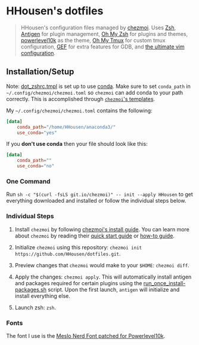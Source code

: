 # HHousen's dotfiles

> HHousen's configuration files managed by [chezmoi](https://github.com/twpayne/chezmoi). Uses [Zsh](https://en.wikipedia.org/wiki/Z_shell), [Antigen](https://github.com/zsh-users/antigen) for plugin management, [Oh My Zsh](https://github.com/ohmyzsh/ohmyzsh/) for plugins and themes, [powerlevel10k](https://github.com/romkatv/powerlevel10k) as the theme, [Oh My Tmux](https://github.com/gpakosz/.tmux) for custom tmux configuration, [GEF](https://github.com/hugsy/gef) for extra features for GDB, and [the ultimate vim configuration](https://github.com/amix/vimrc).

## Installation/Setup

Note: [dot_zshrc.tmpl](dot_zshrc.tmpl) is set up to use [conda](https://docs.conda.io/en/latest/). Make sure to set `conda_path` in `~/.config/chezmoi/chezmoi.toml` so `chezmoi` can add conda to your path correctly. This is accomplished through [`chezmoi`'s templates](https://github.com/twpayne/chezmoi/blob/master/docs/HOWTO.md#use-templates).

My `~/.config/chezmoi/chezmoi.toml` contains the following:

```toml
[data]
    conda_path="/home/HHousen/anaconda3/"
    use_conda="yes"
```

If you **don't use conda** then your file should look like this:

```toml
[data]
    conda_path=""
    use_conda="no"
```

### One Command

Run `sh -c "$(curl -fsLS git.io/chezmoi)" -- init --apply HHousen` to get everything downloaded and installed or follow the individual steps below.

### Individual Steps

1. Install `chezmoi` by following [chezmoi's install guide](https://github.com/twpayne/chezmoi/blob/master/docs/INSTALL.md). You can learn more about `chezmoi` by reading their [quick start guide](https://github.com/twpayne/chezmoi/blob/master/docs/QUICKSTART.md) or [how-to guide](https://github.com/twpayne/chezmoi/blob/master/docs/HOWTO.md).

2. Initialize `chezmoi` using this repository: `chezmoi init https://github.com/HHousen/dotfiles.git`.

3. Preview changes that `chezmoi` would make to your `$HOME`: `chezmoi diff`.

4. Apply the changes: `chezmoi apply`. This will automatically install antigen and packages required for certain plugins using the [run_once_install-packages.sh](run_once_install-packages.sh) script. Upon the first launch, `antigen` will initialize and install everything else.

5. Launch zsh: `zsh`.

### Fonts

The font I use is the [Meslo Nerd Font patched for Powerlevel10k](https://github.com/romkatv/powerlevel10k#meslo-nerd-font-patched-for-powerlevel10k).

